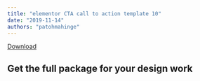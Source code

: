 ```yaml
---
title: "elementor CTA call to action template 10"
date: "2019-11-14"
authors: "patohmahinge"
---
```


[Download](https://elementortemplatepack.com/)

## Get the full package for your design work
